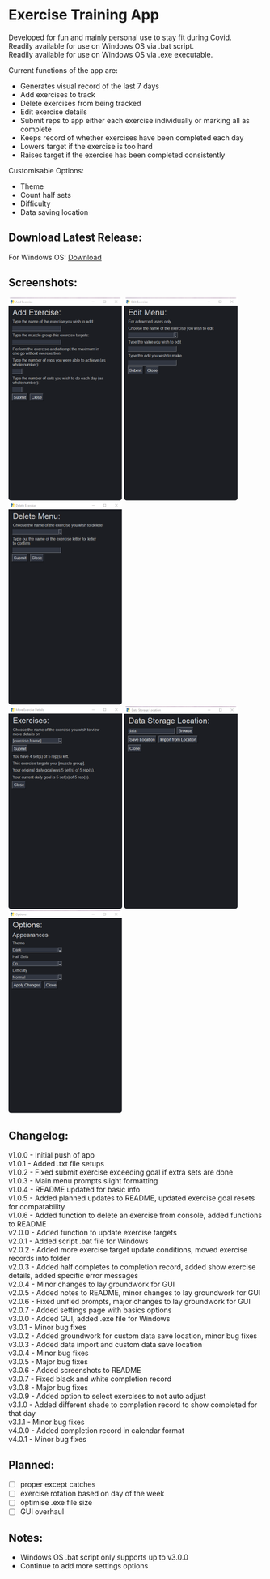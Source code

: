 # Exercise Training App
Developed for fun and mainly personal use to stay fit during Covid.  
Readily available for use on Windows OS via .bat script.  
Readily available for use on Windows OS via .exe executable.  
  
Current functions of the app are:  
- Generates visual record of the last 7 days
- Add exercises to track  
- Delete exercises from being tracked  
- Edit exercise details  
- Submit reps to app either each exercise individually or marking all as complete  
- Keeps record of whether exercises have been completed each day  
- Lowers target if the exercise is too hard  
- Raises target if the exercise has been completed consistently  
  
Customisable Options:  
- Theme  
- Count half sets  
- Difficulty  
- Data saving location
## Download Latest Release:
For Windows OS: [Download](https://github.com/Na7Kwan/exercise-training-app/releases/latest)  
## Screenshots:
![Add Exercise Menu](images/add-225x400.png) ![Edit Exercise Menu](images/edit-225x400.png) ![Delete Exercise Menu](images/delete-225x400.png)  
![View Exercise Details](images/exercise%20details-225x400.png) ![Data Location Menu](images/data-225x400.png) ![Options Menu](images/options-225x400.png)
## Changelog:
v1.0.0 - Initial push of app  
v1.0.1 - Added .txt file setups  
v1.0.2 - Fixed submit exercise exceeding goal if extra sets are done  
v1.0.3 - Main menu prompts slight formatting  
v1.0.4 - README updated for basic info  
v1.0.5 - Added planned updates to README, updated exercise goal resets for compatability  
v1.0.6 - Added function to delete an exercise from console, added functions to README  
v2.0.0 - Added function to update exercise targets  
v2.0.1 - Added script .bat file for Windows  
v2.0.2 - Added more exercise target update conditions, moved exercise records into folder  
v2.0.3 - Added half completes to completion record, added show exercise details, added specific error messages  
v2.0.4 - Minor changes to lay groundwork for GUI  
v2.0.5 - Added notes to README, minor changes to lay groundwork for GUI  
v2.0.6 - Fixed unified prompts, major changes to lay groundwork for GUI  
v2.0.7 - Added settings page with basics options  
v3.0.0 - Added GUI, added .exe file for Windows  
v3.0.1 - Minor bug fixes  
v3.0.2 - Added groundwork for custom data save location, minor bug fixes  
v3.0.3 - Added data import and custom data save location  
v3.0.4 - Minor bug fixes  
v3.0.5 - Major bug fixes  
v3.0.6 - Added screenshots to README  
v3.0.7 - Fixed black and white completion record  
v3.0.8 - Major bug fixes  
v3.0.9 - Added option to select exercises to not auto adjust  
v3.1.0 - Added different shade to completion record to show completed for that day  
v3.1.1 - Minor bug fixes  
v4.0.0 - Added completion record in calendar format  
v4.0.1 - Minor bug fixes
## Planned:
- [ ] proper except catches  
- [ ] exercise rotation based on day of the week  
- [ ] optimise .exe file size  
- [ ] GUI overhaul  
## Notes:
- Windows OS .bat script only supports up to v3.0.0  
- Continue to add more settings options  